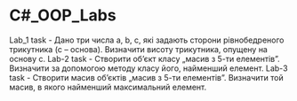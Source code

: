 # C#_OOP_Labs
Lab_1 task - Дано три числа a, b, c, які задають сторони рівнобедреного трикутника (c – основа). Визначити висоту трикутника, опущену на основу с.
Lab-2 task - Створити об’єкт класу „масив з 5-ти елементів”. Визначити за допомогою методу класу його, найменший елемент.
Lab-3 task - Створити масив об’єктів „масив з 5-ти елементів”. Визначити той масив, в якого найменший максимальний елемент.
